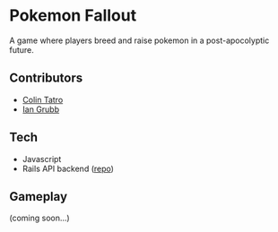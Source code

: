 
# Pokemon Fallout

A game where players breed and raise pokemon in a post-apocolyptic future.

## Contributors

* [Colin Tatro](https://github.com/cstatro)
* [Ian Grubb](https://github.com/iangrubb)

## Tech

* Javascript
* Rails API backend ([repo](https://github.com/cstatro/poke-fallout-backend))

## Gameplay

(coming soon...)

